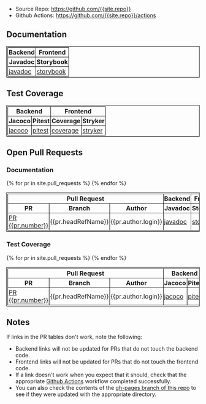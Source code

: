 <style>
table, th, td {
  border: 1px solid black;
  padding: 2px;
  border-collapse: collapse;
}
tbody tr:nth-child(even) {background-color: #f2f2f2;}
</style>

* Source Repo: <https://github.com/{{site.repo}}>
* Github Actions: <https://github.com/{{site.repo}}/actions>

## Documentation

<table>
<thead>
<tr>
<th colspan="1" style="text-align:center">Backend</th>
<th colspan="1" style="text-align:center">Frontend</th>
</tr>
<tr>
<th>Javadoc</th>
<th>Storybook</th>
</tr>
</thead>
<tbody>
<tr>
<td><a href="javadoc">javadoc</a></td>
<td><a href="storybook">storybook</a></td>
</tr>
</tbody>
</table>

## Test Coverage

<table>
<thead>
<tr>
<th colspan="2" style="text-align:center">Backend</th>
<th colspan="2" style="text-align:center">Frontend</th>
</tr>
<tr>
<th>Jacoco</th>
<th>Pitest</th>
<th>Coverage</th>
<th>Stryker</th>
</tr>
</thead>
<tbody>
<tr>
<td><a href="jacoco">jacoco</a></td>
<td><a href="pitest">pitest</a></td>
<td><a href="coverage">coverage</a></td>
<td><a href="stryker">stryker</a></td>
</tr>
</tbody>
</table>


## Open Pull Requests

### Documentation

<table>
<thead>
<tr>
<th colspan="3" style="text-align:center">Pull Request</th>
<th colspan="1" style="text-align:center">Backend</th>
<th colspan="1" style="text-align:center">Frontend</th>
</tr>
<tr>
<th>PR</th>
<th>Branch</th>
<th>Author</th>
<th>Javadoc</th>
<th>Storybook</th>
</tr>
</thead>
<tbody>
{% for pr in site.pull_requests %}
<tr>
<td><a href="{{pr.url}}">PR {{pr.number}}</a></td>
<td>{{pr.headRefName}}</td>
<td>{{pr.author.login}}</td>
<td><a href="prs/{{pr.number}}/javadoc">javadoc</a></td>
<td><a href="prs/{{pr.number}}/storybook">storybook</a></td>
</tr>
{% endfor %}
</tbody>
</table>

### Test Coverage

<table>
<thead>
<tr>
<th colspan="3" style="text-align:center">Pull Request</th>
<th colspan="2" style="text-align:center">Backend</th>
<th colspan="2" style="text-align:center">Frontend</th>
</tr>
<tr>
<th>PR</th>
<th>Branch</th>
<th>Author</th>
<th>Jacoco</th>
<th>Pitest</th>
<th>Coverage</th>
<th>Stryker</th>
</tr>
</thead>
<tbody>
{% for pr in site.pull_requests %}
<tr>
<td><a href="{{pr.url}}">PR {{pr.number}}</a></td>
<td>{{pr.headRefName}}</td>
<td>{{pr.author.login}}</td>
<td><a href="prs/{{pr.number}}/jacoco">jacoco</a></td>
<td><a href="prs/{{pr.number}}/pitest">pitest</a></td>
<td><a href="prs/{{pr.number}}/coverage">coverage</a></td>
<td><a href="prs/{{pr.number}}/stryker">stryker</a></td>
</tr>
{% endfor %}
</tbody>
</table>

## Notes

If links in the PR tables don't work, note the following:
* Backend links will not be updated for PRs that do not touch the backend code.
* Frontend links will not be updated for PRs that do not touch the frontend code.
* If a link doesn't work when you expect that it should, check that the appropriate [Github Actions](https://github.com/{{site.repo}}/actions) workflow completed successfully.
* You can also check the contents of the [gh-pages branch of this repo](https://github.com/{{site.repo}}/tree/gh-pages) to see if they were updated with the appropriate directory.
